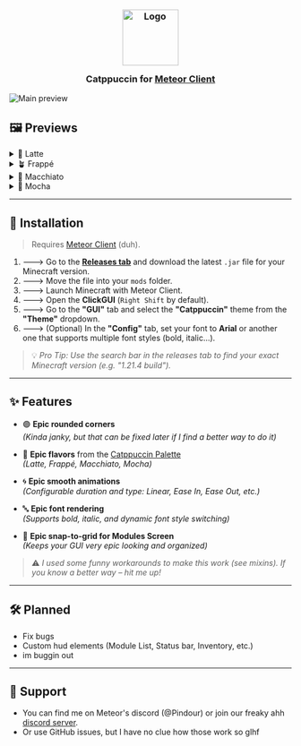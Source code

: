 <h3 align="center">
  <img src="https://raw.githubusercontent.com/catppuccin/catppuccin/main/assets/logos/exports/1544x1544_circle.png" width="100" alt="Logo"/><br/>
  <img src="https://raw.githubusercontent.com/catppuccin/catppuccin/main/assets/misc/transparent.png" height="30" width="0px"/>
  Catppuccin for <a href="https://meteorclient.com">Meteor Client</a>
  <img src="https://raw.githubusercontent.com/catppuccin/catppuccin/main/assets/misc/transparent.png" height="30" width="0px"/>
</h3>

<div>
  <img src="assets/preview.png" alt="Main preview" />
</div>

## 🖼️ Previews

<details>
<summary>🌻 Latte</summary>
<br/>
<img src="assets/latte.png" height="700" alt="Latte preview"/>
</details>

<details>
<summary>🪴 Frappé</summary>
<br/>
<img src="assets/frappe.png" height="700" alt="Frappé preview"/>
</details>

<details>
<summary>🌺 Macchiato</summary>
<br/>
<img src="assets/macchiato.png" height="700" alt="Macchiato preview"/>
</details>

<details>
<summary>🌿 Mocha</summary>
<br/>
<img src="assets/mocha.png" height="700" alt="Mocha preview"/>
</details>

---

## 🧰 Installation

> Requires [Meteor Client](https://meteorclient.com) (duh).

1. 🡒 Go to the [**Releases tab**](../../releases) and download the latest `.jar` file for your Minecraft version.
2. 🡒 Move the file into your `mods` folder.
3. 🡒 Launch Minecraft with Meteor Client.
4. 🡒 Open the **ClickGUI** (`Right Shift` by default).
5. 🡒 Go to the **"GUI"** tab and select the **"Catppuccin"** theme from the **"Theme"** dropdown.
6. 🡒 (Optional) In the **"Config"** tab, set your font to **Arial** or another one that supports multiple font styles (bold, italic...).

> 💡 *Pro Tip: Use the search bar in the releases tab to find your exact Minecraft version (e.g. "1.21.4 build").*

---

## ✨ Features

- 🟣 **Epic rounded corners**  
  *(Kinda janky, but that can be fixed later if I find a better way to do it)*


- 🌈 **Epic flavors** from the [Catppuccin Palette](https://catppuccin.com/palette/)  
  *(Latte, Frappé, Macchiato, Mocha)*


- 🌀 **Epic smooth animations**  
  *(Configurable duration and type: Linear, Ease In, Ease Out, etc.)*


- 🔤 **Epic font rendering**  
  *(Supports bold, italic, and dynamic font style switching)*


- 🧲 **Epic snap-to-grid for Modules Screen**  
  *(Keeps your GUI very epic looking and organized)*

> ⚠️ *I used some funny workarounds to make this work (see mixins). If you know a better way – hit me up!*

---

## 🛠️ Planned

- Fix bugs
- Custom hud elements (Module List, Status bar, Inventory, etc.)
- im buggin out

---

## 💬 Support
- You can find me on Meteor's discord (@Pindour) or join our freaky ahh [discord server](https://discord.com/invite/wn8AADqMka).
- Or use GitHub issues, but I have no clue how those work so glhf
